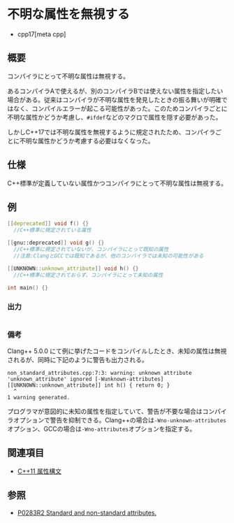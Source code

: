 # 不明な属性を無視する
* cpp17[meta cpp]

## 概要

コンパイラにとって不明な属性は無視する。

あるコンパイラAで使えるが、別のコンパイラBでは使えない属性を指定したい場合がある。従来はコンパイラが不明な属性を発見したときの振る舞いが明確ではなく、コンパイルエラーが起こる可能性があった。このためコンパイラごとに不明な属性かどうか考慮し、`#ifdef`などのマクロで属性を隠す必要があった。

しかしC++17では不明な属性を無視するように規定されたため、コンパイラごとに不明な属性かどうか考慮する必要はなくなった。

## 仕様

C++標準が定義していない属性かつコンパイラにとって不明な属性は無視する。

## 例
```cpp
[[deprecated]] void f() {}
  //C++標準に規定されている属性

[[gnu::deprecated]] void g() {}
  //C++標準に規定されていないが、コンパイラにとって既知の属性
  //注意:ClangとGCCでは既知であるが、他のコンパイラでは未知の可能性がある

[[UNKNOWN::unknown_attribute]] void h() {}
  //C++標準に規定されておらず、コンパイラにとって未知の属性

int main() {}
```

### 出力

```
```

### 備考

Clang++ 5.0.0 にて例に挙げたコードをコンパイルしたとき、未知の属性は無視されるが、同時に下記のように警告も出力される。

```
non_standard_attributes.cpp:7:3: warning: unknown attribute 'unknown_attribute' ignored [-Wunknown-attributes]
[[UNKNOWN::unknown_attribute]] int h() { return 0; }
  ^
1 warning generated.
```

プログラマが意図的に未知の属性を指定していて、警告が不要な場合はコンパイラオプションで警告を抑制できる。Clang++の場合は`-Wno-unknown-attributes`オプション、GCCの場合は`-Wno-attributes`オプションを指定する。

## 関連項目
- [C++11 属性構文](/lang/cpp11/attributes.md)

## 参照
- [P0283R2 Standard and non-standard attributes.](http://www.open-std.org/jtc1/sc22/wg21/docs/papers/2016/p0283r2.html)
